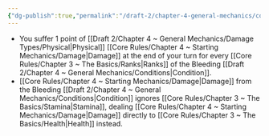 ```yaml
---
{"dg-publish":true,"permalink":"/draft-2/chapter-4-general-mechanics/condition-list/bleeding/"}
---
```


- You suffer 1 point of [[Draft 2/Chapter 4 ~ General Mechanics/Damage Types/Physical\|Physical]] [[Core Rules/Chapter 4 ~ Starting Mechanics/Damage\|Damage]] at the end of your turn for every [[Core Rules/Chapter 3 ~ The Basics/Ranks\|Ranks]] of the Bleeding [[Draft 2/Chapter 4 ~ General Mechanics/Conditions\|Condition]]. 
- [[Core Rules/Chapter 4 ~ Starting Mechanics/Damage\|Damage]] from the Bleeding [[Draft 2/Chapter 4 ~ General Mechanics/Conditions\|Condition]] ignores [[Core Rules/Chapter 3 ~ The Basics/Stamina\|Stamina]], dealing [[Core Rules/Chapter 4 ~ Starting Mechanics/Damage\|Damage]] directly to [[Core Rules/Chapter 3 ~ The Basics/Health\|Health]] instead.